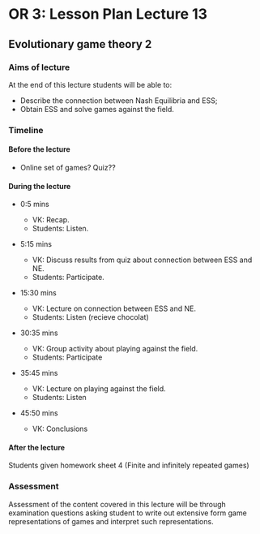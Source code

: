 # OR 3: Lesson Plan Lecture 13
## Evolutionary game theory 2

### Aims of lecture

At the end of this lecture students will be able to:

- Describe the connection between Nash Equilibria and ESS;
- Obtain ESS and solve games against the field.

### Timeline

#### Before the lecture

- Online set of games? Quiz??

#### During the lecture

- 0:5 mins

    - VK: Recap.
    - Students: Listen.

- 5:15 mins

    - VK: Discuss results from quiz about connection between ESS and NE.
    - Students: Participate.

- 15:30 mins

    - VK: Lecture on connection between ESS and NE.
    - Students: Listen (recieve chocolat)

- 30:35 mins

    - VK: Group activity about playing against the field.
    - Students: Participate

- 35:45 mins

    - VK: Lecture on playing against the field.
    - Students: Listen

- 45:50 mins

    - VK: Conclusions

#### After the lecture

Students given homework sheet 4 (Finite and infinitely repeated games)
### Assessment

Assessment of the content covered in this lecture will be through examination questions asking student to write out extensive form game representations of games and interpret such representations.

